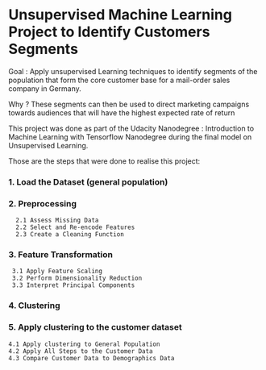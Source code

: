 # Unsupervised Machine Learning Project to Identify Customers Segments

Goal : Apply unsupervised Learning techniques to identify segments of the population that form the core customer base for a mail-order sales company in Germany. 

Why ?  These segments can then be used to direct marketing campaigns towards audiences that will have the highest expected rate of return  


This project was done as part of the Udacity Nanodegree : Introduction to Machine Learning with Tensorflow Nanodegree during the final model on Unsupervised Learning. 

Those are the steps that were done to realise this project: 
### 1. Load the Dataset (general population)
### 2. Preprocessing 




      2.1 Assess Missing Data
      2.2 Select and Re-encode Features
      2.3 Create a Cleaning Function

### 3. Feature Transformation 




     3.1 Apply Feature Scaling
     3.2 Perform Dimensionality Reduction
     3.3 Interpret Principal Components

### 4. Clustering


### 5. Apply clustering to the customer dataset 




    4.1 Apply clustering to General Population
    4.2 Apply All Steps to the Customer Data 
    4.3 Compare Customer Data to Demographics Data  

